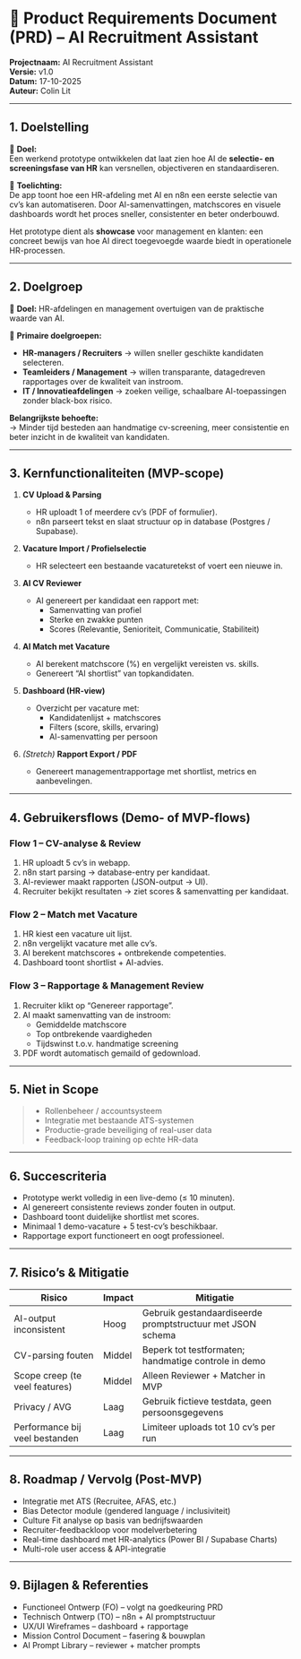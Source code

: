 # 📄 Product Requirements Document (PRD) – AI Recruitment Assistant

**Projectnaam:** AI Recruitment Assistant  
**Versie:** v1.0  
**Datum:** 17-10-2025  
**Auteur:** Colin Lit  

---

## 1. Doelstelling

🎯 **Doel:**  
Een werkend prototype ontwikkelen dat laat zien hoe AI de **selectie- en screeningsfase van HR** kan versnellen, objectiveren en standaardiseren.  

📘 **Toelichting:**  
De app toont hoe een HR-afdeling met AI en n8n een eerste selectie van cv’s kan automatiseren. Door AI-samenvattingen, matchscores en visuele dashboards wordt het proces sneller, consistenter en beter onderbouwd.  

Het prototype dient als **showcase** voor management en klanten: een concreet bewijs van hoe AI direct toegevoegde waarde biedt in operationele HR-processen.  

---

## 2. Doelgroep

🎯 **Doel:** HR-afdelingen en management overtuigen van de praktische waarde van AI.  

📘 **Primaire doelgroepen:**  
- **HR-managers / Recruiters** → willen sneller geschikte kandidaten selecteren.  
- **Teamleiders / Management** → willen transparante, datagedreven rapportages over de kwaliteit van instroom.  
- **IT / Innovatieafdelingen** → zoeken veilige, schaalbare AI-toepassingen zonder black-box risico.  

**Belangrijkste behoefte:**  
→ Minder tijd besteden aan handmatige cv-screening, meer consistentie en beter inzicht in de kwaliteit van kandidaten.  

---

## 3. Kernfunctionaliteiten (MVP-scope)

1. **CV Upload & Parsing**  
   - HR uploadt 1 of meerdere cv’s (PDF of formulier).  
   - n8n parseert tekst en slaat structuur op in database (Postgres / Supabase).  

2. **Vacature Import / Profielselectie**  
   - HR selecteert een bestaande vacaturetekst of voert een nieuwe in.  

3. **AI CV Reviewer**  
   - AI genereert per kandidaat een rapport met:  
     - Samenvatting van profiel  
     - Sterke en zwakke punten  
     - Scores (Relevantie, Senioriteit, Communicatie, Stabiliteit)  

4. **AI Match met Vacature**  
   - AI berekent matchscore (%) en vergelijkt vereisten vs. skills.  
   - Genereert “AI shortlist” van topkandidaten.  

5. **Dashboard (HR-view)**  
   - Overzicht per vacature met:  
     - Kandidatenlijst + matchscores  
     - Filters (score, skills, ervaring)  
     - AI-samenvatting per persoon  

6. *(Stretch)* **Rapport Export / PDF**  
   - Genereert managementrapportage met shortlist, metrics en aanbevelingen.  

---

## 4. Gebruikersflows (Demo- of MVP-flows)

### Flow 1 – CV-analyse & Review
1. HR uploadt 5 cv’s in webapp.  
2. n8n start parsing → database-entry per kandidaat.  
3. AI-reviewer maakt rapporten (JSON-output → UI).  
4. Recruiter bekijkt resultaten → ziet scores & samenvatting per kandidaat.  

### Flow 2 – Match met Vacature
1. HR kiest een vacature uit lijst.  
2. n8n vergelijkt vacature met alle cv’s.  
3. AI berekent matchscores + ontbrekende competenties.  
4. Dashboard toont shortlist + AI-advies.  

### Flow 3 – Rapportage & Management Review
1. Recruiter klikt op “Genereer rapportage”.  
2. AI maakt samenvatting van de instroom:  
   - Gemiddelde matchscore  
   - Top ontbrekende vaardigheden  
   - Tijdswinst t.o.v. handmatige screening  
3. PDF wordt automatisch gemaild of gedownload.  

---

## 5. Niet in Scope

> - Rollenbeheer / accountsysteem  
> - Integratie met bestaande ATS-systemen  
> - Productie-grade beveiliging of real-user data  
> - Feedback-loop training op echte HR-data  

---

## 6. Succescriteria

- Prototype werkt volledig in een live-demo (≤ 10 minuten).  
- AI genereert consistente reviews zonder fouten in output.  
- Dashboard toont duidelijke shortlist met scores.  
- Minimaal 1 demo-vacature + 5 test-cv’s beschikbaar.  
- Rapportage export functioneert en oogt professioneel.  

---

## 7. Risico’s & Mitigatie

| Risico | Impact | Mitigatie |
|--------|---------|-----------|
| AI-output inconsistent | Hoog | Gebruik gestandaardiseerde promptstructuur met JSON schema |
| CV-parsing fouten | Middel | Beperk tot testformaten; handmatige controle in demo |
| Scope creep (te veel features) | Middel | Alleen Reviewer + Matcher in MVP |
| Privacy / AVG | Laag | Gebruik fictieve testdata, geen persoonsgegevens |
| Performance bij veel bestanden | Laag | Limiteer uploads tot 10 cv’s per run |

---

## 8. Roadmap / Vervolg (Post-MVP)

- Integratie met ATS (Recruitee, AFAS, etc.)  
- Bias Detector module (gendered language / inclusiviteit)  
- Culture Fit analyse op basis van bedrijfswaarden  
- Recruiter-feedbackloop voor modelverbetering  
- Real-time dashboard met HR-analytics (Power BI / Supabase Charts)  
- Multi-role user access & API-integratie  

---

## 9. Bijlagen & Referenties

- Functioneel Ontwerp (FO) – volgt na goedkeuring PRD  
- Technisch Ontwerp (TO) – n8n + AI promptstructuur  
- UX/UI Wireframes – dashboard + rapportage  
- Mission Control Document – fasering & bouwplan  
- AI Prompt Library – reviewer + matcher prompts  

